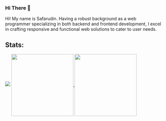 ### Hi There 👋

Hi! My name is Safarudin. Having a robust background as a web programmer specializing in both backend and frontend development, I excel in crafting responsive and functional web solutions to cater to user needs.

## Stats:

<img src="https://github-readme-stats.vercel.app/api?username=safarilkom7&show_icons=true">

<!--
**safarilkom7/safarilkom7** is a ✨ _special_ ✨ repository because its `README.md` (this file) appears on your GitHub profile.

Here are some ideas to get you started:

- 🔭 I’m currently working on ...
- 🌱 I’m currently learning ...
- 👯 I’m looking to collaborate on ...
- 🤔 I’m looking for help with ...
- 💬 Ask me about ...
- 📫 How to reach me: ...
- 😄 Pronouns: ...
- ⚡ Fun fact: ...
-->

<a href="https://github.com/safarilkom7/github-readme-stats">
  <img height=200 align="center" src="https://github-readme-stats.vercel.app/api?username=safarilkom7" />
</a>
<a href="https://github.com/safarilkom7/convoychat">
  <img height=200 align="center" src="https://github-readme-stats.vercel.app/api/top-langs?username=safarilkom7&layout=compact&langs_count=8&card_width=320" />
</a>
